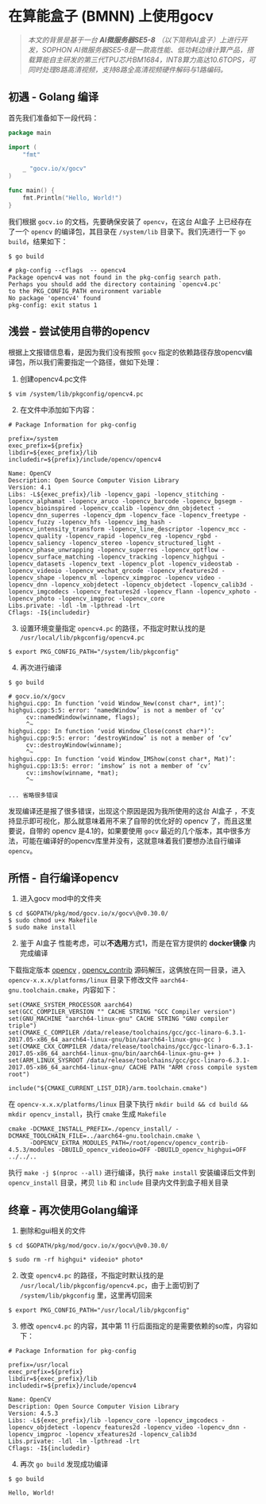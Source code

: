 # 在算能盒子 (BMNN) 上使用gocv


<!--more-->

> *本文的背景是基于一台 **AI微服务器SE5-8** （以下简称AI盒子）上进行开发，SOPHON AI微服务器SE5-8是一款高性能、低功耗边缘计算产品，搭载算能自主研发的第三代TPU芯片BM1684，INT8算力高达10.6TOPS，可同时处理8路高清视频，支持8路全高清视频硬件解码与1路编码。*

## 初遇 - Golang 编译

首先我们准备如下一段代码：

```go
package main

import (
	"fmt"

	_ "gocv.io/x/gocv"
)

func main() {
	fmt.Println("Hello, World!")
}
```

我们根据 `gocv.io` 的文档，先要确保安装了 `opencv`，在这台 AI盒子 上已经存在了一个 `opencv` 的编译包，其目录在 `/system/lib` 目录下。我们先进行一下 `go build`，结果如下：

```shell
$ go build

# pkg-config --cflags  -- opencv4
Package opencv4 was not found in the pkg-config search path.
Perhaps you should add the directory containing `opencv4.pc'
to the PKG_CONFIG_PATH environment variable
No package 'opencv4' found
pkg-config: exit status 1
```

## 浅尝 - 尝试使用自带的opencv

根据上文报错信息看，是因为我们没有按照 `gocv` 指定的依赖路径存放opencv编译包，所以我们需要指定一个路径，做如下处理：

1. 创建opencv4.pc文件

```shell
$ vim /system/lib/pkgconfig/opencv4.pc
```

2. 在文件中添加如下内容：

```shell
# Package Information for pkg-config

prefix=/system
exec_prefix=${prefix}
libdir=${exec_prefix}/lib
includedir=${prefix}/include/opencv/opencv4

Name: OpenCV
Description: Open Source Computer Vision Library
Version: 4.1
Libs: -L${exec_prefix}/lib -lopencv_gapi -lopencv_stitching -lopencv_alphamat -lopencv_aruco -lopencv_barcode -lopencv_bgsegm -lopencv_bioinspired -lopencv_ccalib -lopencv_dnn_objdetect -lopencv_dnn_superres -lopencv_dpm -lopencv_face -lopencv_freetype -lopencv_fuzzy -lopencv_hfs -lopencv_img_hash -lopencv_intensity_transform -lopencv_line_descriptor -lopencv_mcc -lopencv_quality -lopencv_rapid -lopencv_reg -lopencv_rgbd -lopencv_saliency -lopencv_stereo -lopencv_structured_light -lopencv_phase_unwrapping -lopencv_superres -lopencv_optflow -lopencv_surface_matching -lopencv_tracking -lopencv_highgui -lopencv_datasets -lopencv_text -lopencv_plot -lopencv_videostab -lopencv_videoio -lopencv_wechat_qrcode -lopencv_xfeatures2d -lopencv_shape -lopencv_ml -lopencv_ximgproc -lopencv_video -lopencv_dnn -lopencv_xobjdetect -lopencv_objdetect -lopencv_calib3d -lopencv_imgcodecs -lopencv_features2d -lopencv_flann -lopencv_xphoto -lopencv_photo -lopencv_imgproc -lopencv_core
Libs.private: -ldl -lm -lpthread -lrt
Cflags: -I${includedir}
```

3. 设置环境变量指定 `opencv4.pc` 的路径，不指定时默认找的是 `/usr/local/lib/pkgconfig/opencv4.pc`

```shell
$ export PKG_CONFIG_PATH="/system/lib/pkgconfig"
```

4. 再次进行编译

```shell
$ go build

# gocv.io/x/gocv
highgui.cpp: In function ‘void Window_New(const char*, int)’:
highgui.cpp:5:5: error: ‘namedWindow’ is not a member of ‘cv’
     cv::namedWindow(winname, flags);
     ^~
highgui.cpp: In function ‘void Window_Close(const char*)’:
highgui.cpp:9:5: error: ‘destroyWindow’ is not a member of ‘cv’
     cv::destroyWindow(winname);
     ^~
highgui.cpp: In function ‘void Window_IMShow(const char*, Mat)’:
highgui.cpp:13:5: error: ‘imshow’ is not a member of ‘cv’
     cv::imshow(winname, *mat);
     ^~

... 省略很多错误
```

发现编译还是报了很多错误，出现这个原因是因为我所使用的这台 AI盒子 ，不支持显示即可视化，那么就意味着用不来了自带的优化好的 opencv 了，而且这里要说，自带的 opencv 是4.1的，如果要使用 `gocv` 最近的几个版本，其中很多方法，可能在编译好的opencv库里并没有，这就意味着我们要想办法自行编译 `opencv`。

## 所悟 - 自行编译opencv

1. 进入gocv mod中的文件夹

```shell
$ cd $GOPATH/pkg/mod/gocv.io/x/gocv\@v0.30.0/
$ sudo chmod u+x Makefile
$ sudo make install
```

2. 鉴于 AI盒子 性能考虑，可以**不选用**方式1，而是在官方提供的 **docker镜像** 内完成编译

下载指定版本 [opencv](https://github.com/opencv/opencv/archive/4.5.3.zip) , [opencv_contrib](https://github.com/opencv/opencv_contrib/archive/4.5.3.zip) 源码解压，这俩放在同一目录，进入 `opencv-x.x.x/platforms/linux` 目录下修改文件 `aarch64-gnu.toolchain.cmake`，内容如下：

```shell
set(CMAKE_SYSTEM_PROCESSOR aarch64)
set(GCC_COMPILER_VERSION "" CACHE STRING "GCC Compiler version")
set(GNU_MACHINE "aarch64-linux-gnu" CACHE STRING "GNU compiler triple")
set(CMAKE_C_COMPILER /data/release/toolchains/gcc/gcc-linaro-6.3.1-2017.05-x86_64_aarch64-linux-gnu/bin/aarch64-linux-gnu-gcc )
set(CMAKE_CXX_COMPILER /data/release/toolchains/gcc/gcc-linaro-6.3.1-2017.05-x86_64_aarch64-linux-gnu/bin/aarch64-linux-gnu-g++ )
set(ARM_LINUX_SYSROOT /data/release/toolchains/gcc/gcc-linaro-6.3.1-2017.05-x86_64_aarch64-linux-gnu/ CACHE PATH "ARM cross compile system root")

include("${CMAKE_CURRENT_LIST_DIR}/arm.toolchain.cmake")
```

在 `opencv-x.x.x/platforms/linux` 目录下执行 `mkdir build && cd build && mkdir opencv_install`，执行 `cmake` 生成 `Makefile` 

```shell
cmake -DCMAKE_INSTALL_PREFIX=./opencv_install/ -DCMAKE_TOOLCHAIN_FILE=../aarch64-gnu.toolchain.cmake \
      -DOPENCV_EXTRA_MODULES_PATH=/root/opencv/opencv_contrib-4.5.3/modules -DBUILD_opencv_videoio=OFF -DBUILD_opencv_highgui=OFF  ../../..
```

执行 `make -j $(nproc --all)` 进行编译，执行 `make install` 安装编译后文件到 `opencv_install` 目录，拷贝 `lib` 和 `include` 目录内文件到盒子相关目录

## 终章 - 再次使用Golang编译

1. 删除和gui相关的文件

```shell
$ cd $GOPATH/pkg/mod/gocv.io/x/gocv\@v0.30.0/

$ sudo rm -rf highgui* videoio* photo*
```

2. 改变 `opencv4.pc` 的路径，不指定时默认找的是 `/usr/local/lib/pkgconfig/opencv4.pc`，由于上面切到了 `/system/lib/pkgconfig` 里，这里再切回来

```shell
$ export PKG_CONFIG_PATH="/usr/local/lib/pkgconfig"
```

3. 修改 `opencv4.pc` 的内容，其中第 11 行后面指定的是需要依赖的so库，内容如下：
```shell
# Package Information for pkg-config

prefix=/usr/local
exec_prefix=${prefix}
libdir=${exec_prefix}/lib
includedir=${prefix}/include/opencv4

Name: OpenCV
Description: Open Source Computer Vision Library
Version: 4.5.3
Libs: -L${exec_prefix}/lib -lopencv_core -lopencv_imgcodecs -lopencv_objdetect -lopencv_features2d -lopencv_video -lopencv_dnn -lopencv_imgproc -lopencv_xfeatures2d -lopencv_calib3d
Libs.private: -ldl -lm -lpthread -lrt
Cflags: -I${includedir}
```

4. 再次 `go build` 发现成功编译

```shell
$ go build

Hello, World!
```
